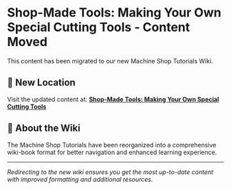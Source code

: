 # Shop-Made Tools: Making Your Own Special Cutting Tools - Content Moved

This content has been migrated to our new Machine Shop Tutorials Wiki.

## 📍 New Location

Visit the updated content at:
**[Shop-Made Tools: Making Your Own Special Cutting Tools](https://jonilsson.github.io/machine-shop-tutorials/shop_efficiency/shop_made_tools/)**

## 🔧 About the Wiki

The Machine Shop Tutorials have been reorganized into a comprehensive
wiki-book format for better navigation and enhanced learning experience.

---

*Redirecting to the new wiki ensures you get the most up-to-date content
with improved formatting and additional resources.*

